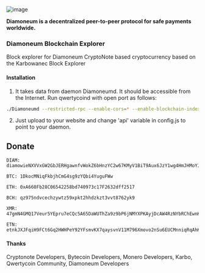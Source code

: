 ![image](https://camo.githubusercontent.com/9bf9a641ffde075e1c634199db0f2925595395a4/687474703a2f2f6469616d6f6e65756d2e78797a2f77702d636f6e74656e742f75706c6f6164732f323032302f31302f4469616d6f6e65756d2d4c6f676f2d4578616d706c652d312d312e706e67)

**Diamoneum is a decentralized peer-to-peer protocol for safe payments worldwide.**

### Diamoneum Blockchain Explorer

Block explorer for Diamoneum CryptoNote based cryptocurrency based on the Karbowanec Block Explorer

#### Installation

1) It takes data from daemon Diamoneumd. It should be accessible from the Internet. Run qwertycoind with open port as follows:
```bash
./Diamoneumd --restricted-rpc --enable-cors=* --enable-blockchain-indexes --rpc-bind-ip=0.0.0.0 --rpc-bind-port=57576
```
2) Just upload to your website and change 'api' variable in config.js to point to your daemon.

## Donate

```
DIAM: diamowieNXVVxGW2GbJERHgawnfvWokZ6bHnzYC2w67KMyV1BiT9Aux6JzY1wg4HmJHMoYJQdyj5LHKKEsFP2FBsA5aimMoQ46
```
```
BTC: 1DkocMNiqFkbjhCmG4sg9zYQbi4YuguFWw
```
```
ETH: 0xA660Fb28C06542258bd740973c17F2632dff2517
```
```
BCH: qz975ndvcechzywtz59xpkt2hhdzkzt3vvt8762yk9
```
```
XMR: 47gmN4GMQ17Veur5YEpru7eCQc5A65DaWUThZa9z9bP6jNMYXPKAyjDcAW4RzNYbRChEwnKu1H3qt9FPW9CnpwZgNscKawX
```
```
ETN: etnkJXJFqiH9FCt6Gq2HWHPeY92YFsmvKX7qaysvnV11M796Xmovo2nSu6EUCMnniqRqAhKX9AQp31GbG3M2DiVM3qRDSQ5Vwq
```

#### Thanks

Cryptonote Developers, Bytecoin Developers, Monero Developers, Karbo, Qwertycoin Community, Diamoneum Developers
